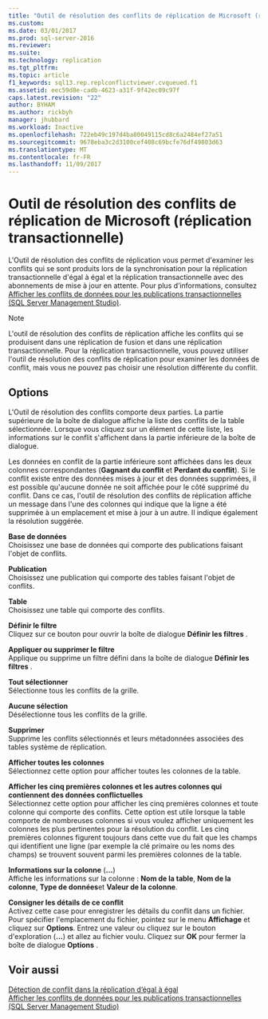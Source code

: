 ```yaml
---
title: "Outil de résolution des conflits de réplication de Microsoft (réplication transactionnelle) | Microsoft Docs"
ms.custom: 
ms.date: 03/01/2017
ms.prod: sql-server-2016
ms.reviewer: 
ms.suite: 
ms.technology: replication
ms.tgt_pltfrm: 
ms.topic: article
f1_keywords: sql13.rep.replconflictviewer.cvqueued.f1
ms.assetid: eec59d8e-cadb-4623-a31f-9f42ec09c97f
caps.latest.revision: "22"
author: BYHAM
ms.author: rickbyh
manager: jhubbard
ms.workload: Inactive
ms.openlocfilehash: 722eb49c197d4ba80049115cd8c6a2484ef27a51
ms.sourcegitcommit: 9678eba3c2d3100cef408c69bcfe76df49803d63
ms.translationtype: MT
ms.contentlocale: fr-FR
ms.lasthandoff: 11/09/2017
---
```

# <a name="microsoft-replication-conflict-viewer-transactional-replication"></a>Outil de résolution des conflits de réplication de Microsoft (réplication transactionnelle)
  L'Outil de résolution des conflits de réplication vous permet d'examiner les conflits qui se sont produits lors de la synchronisation pour la réplication transactionnelle d'égal à égal et la réplication transactionnelle avec des abonnements de mise à jour en attente. Pour plus d’informations, consultez [Afficher les conflits de données pour les publications transactionnelles &#40;SQL Server Management Studio&#41;](../../relational-databases/replication/view-data-conflicts-for-transactional-publications-sql-server-management-studio.md).  
  
> [!NOTE]  
>  L'outil de résolution des conflits de réplication affiche les conflits qui se produisent dans une réplication de fusion et dans une réplication transactionnelle. Pour la réplication transactionnelle, vous pouvez utiliser l'outil de résolution des conflits de réplication pour examiner les données de conflit, mais vous ne pouvez pas choisir une résolution différente du conflit.  
  
## <a name="options"></a>Options  
 L'Outil de résolution des conflits comporte deux parties. La partie supérieure de la boîte de dialogue affiche la liste des conflits de la table sélectionnée. Lorsque vous cliquez sur un élément de cette liste, les informations sur le conflit s'affichent dans la partie inférieure de la boîte de dialogue.  
  
 Les données en conflit de la partie inférieure sont affichées dans les deux colonnes correspondantes (**Gagnant du conflit** et **Perdant du conflit**). Si le conflit existe entre des données mises à jour et des données supprimées, il est possible qu'aucune donnée ne soit affichée pour le côté supprimé du conflit. Dans ce cas, l'outil de résolution des conflits de réplication affiche un message dans l'une des colonnes qui indique que la ligne a été supprimée à un emplacement et mise à jour à un autre. Il indique également la résolution suggérée.  
  
 **Base de données**  
 Choisissez une base de données qui comporte des publications faisant l'objet de conflits.  
  
 **Publication**  
 Choisissez une publication qui comporte des tables faisant l'objet de conflits.  
  
 **Table**  
 Choisissez une table qui comporte des conflits.  
  
 **Définir le filtre**  
 Cliquez sur ce bouton pour ouvrir la boîte de dialogue **Définir les filtres** .  
  
 **Appliquer ou supprimer le filtre**  
 Applique ou supprime un filtre défini dans la boîte de dialogue **Définir les filtres** .  
  
 **Tout sélectionner**  
 Sélectionne tous les conflits de la grille.  
  
 **Aucune sélection**  
 Désélectionne tous les conflits de la grille.  
  
 **Supprimer**  
 Supprime les conflits sélectionnés et leurs métadonnées associées des tables système de réplication.  
  
 **Afficher toutes les colonnes**  
 Sélectionnez cette option pour afficher toutes les colonnes de la table.  
  
 **Afficher les cinq premières colonnes et les autres colonnes qui contiennent des données conflictuelles**  
 Sélectionnez cette option pour afficher les cinq premières colonnes et toute colonne qui comporte des conflits. Cette option est utile lorsque la table comporte de nombreuses colonnes si vous voulez afficher uniquement les colonnes les plus pertinentes pour la résolution du conflit. Les cinq premières colonnes figurent toujours dans cette vue du fait que les champs qui identifient une ligne (par exemple la clé primaire ou les noms des champs) se trouvent souvent parmi les premières colonnes de la table.  
  
 **Informations sur la colonne** (**…**)  
 Affiche les informations sur la colonne : **Nom de la table**, **Nom de la colonne**, **Type de données**et **Valeur de la colonne**.  
  
 **Consigner les détails de ce conflit**  
 Activez cette case pour enregistrer les détails du conflit dans un fichier. Pour spécifier l'emplacement du fichier, pointez sur le menu **Affichage** et cliquez sur **Options**. Entrez une valeur ou cliquez sur le bouton d'exploration (**...**) et allez au fichier voulu. Cliquez sur **OK** pour fermer la boîte de dialogue **Options** .  
  
## <a name="see-also"></a>Voir aussi  
 [Détection de conflit dans la réplication d’égal à égal](../../relational-databases/replication/transactional/peer-to-peer-conflict-detection-in-peer-to-peer-replication.md)   
 [Afficher les conflits de données pour les publications transactionnelles &#40;SQL Server Management Studio&#41;](../../relational-databases/replication/view-data-conflicts-for-transactional-publications-sql-server-management-studio.md)  
  
  
